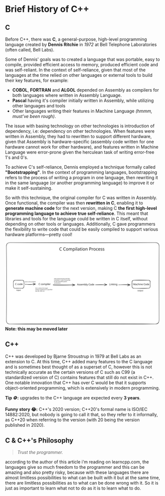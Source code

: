 # Brief History of C++

## C

Before C++, there was **C**, a general-purpose, high-level programming language created by **Dennis Ritchie** in _1972_ at Bell
Telephone Laboratories (often called, Bell Labs).

Some of Dennis' goals was to created a language that was portable, easy to compile, provided efficient access to memory, produced efficient code and was self-reliant. In the context of self-reliance, given that most of the languages at the time relied on other languages or external tools to build their key features, for example:

- **COBOL**, **FORTRAN** and **ALGOL** depended on Assembly as compilers for both languages where written in Assembly Language.
- **Pascal** having it's compiler initially written in Assembly, while utilizing other languages and tools
- Other languages writing their features in Machine Language _(hmmm, must've been rough)_.

The issue with basing technology on other technologies is introduction of dependency, i.e: dependency on other technologies. When features were written in Assembly, they had to rewritten to support different hardware, given that Assembly is hardware-specific (assembly code written for one hardware cannot work for other hardware), and features written in Machine Language were error-prone given the herculean task of writing error-free 1's and 0's.

To achieve C's self-reliance, Dennis employed a technique formally called **"Bootstrapping"**. In the context of programming languages,
bootstrapping refers to the process of writing a program in one language, then rewriting it in the same language (or another programming language) to improve it or make it self-sustaining.

So with this technique, the original compiler for C was written in Assembly. Once functional, the compiler was then **rewritten in C**, enabling it to **generate machine code** for the next version, making C **the first high-level programming language to achieve true self-reliance**. This meant that libraries and tools for the language could be written in C itself, without depending on other tools or languages. Additionally, C gave programmers the flexibility to write code that could be easily compiled to support various hardware platforms—pretty cool!

![C code compilation Process](./assets/c-compilation-process.svg)
**Note: this may be moved later**

## C++

C++ was developed by Bjarne Stroustrup in 1979 at Bell Labs as an extension to C. At this time, C++ added many features to the C language and is sometimes best thought of as a superset of C, however this is not technically accurate as the certain versions of C such as C99 (a standardized version of C) contains features that still do not exist in C++. One notable innovation that C++ has over C would be that it supports object-oriented programming, which is extensively in modern programming.

**Tip 🪙:** upgrades to the C++ language are expected every **3 years**.

**Funny story 😂:** C++'s 2020 version; C++20's formal name is ISO/IEC 14882:2020, but nobody is going to call it that, so they refer to it informally, as C++20 when referring to the version (with 20 being the version published in 2020).

## C & C++'s Philosophy

> _Trust the programmer._

according to the author of this article i'm reading on learncpp.com, the languages give so much freedom to the programmer and this can be amazing and also pretty risky, because with these languages there are almost limitless possibilities to what can be built with it but at the same time, there are limitless possibilities as to what can be done wrong with it. So it is just as important to learn what not to do as it is to learn what to do.
